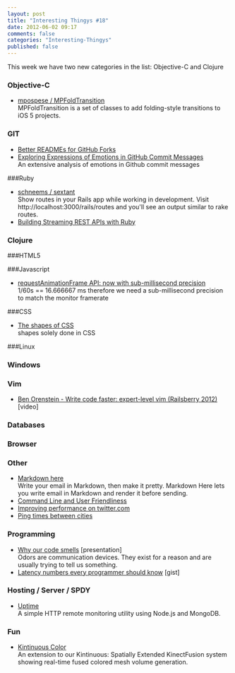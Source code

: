 ```yaml
---
layout: post
title: "Interesting Thingys #18"
date: 2012-06-02 09:17
comments: false
categories: "Interesting-Thingys"
published: false
---
```


This week we have two new categories in the list: Objective-C and Clojure
<!-- More -->

### Objective-C
- [mpospese / MPFoldTransition](https://github.com/mpospese/MPFoldTransition)  
  MPFoldTransition is a set of classes to add folding-style transitions to iOS 5 projects.

### GIT
- [Better READMEs for GitHub Forks](http://adammck.com/2012/05/16/better-readmes-for-github-forks.html)
- [Exploring Expressions of Emotions in GitHub Commit Messages](http://geeksta.net/geeklog/exploring-expressions-emotions-github-commit-messages/)  
  An extensive analysis of emotions in Github commit messages

###Ruby
- [schneems / sextant](https://github.com/schneems/sextant)  
  Show routes in your Rails app while working in development. Visit http://localhost:3000/rails/routes and you'll see an output similar to rake routes.
- [Building Streaming REST APIs with Ruby](http://intridea.com/blog/2012/5/24/building-streaming-rest-apis-with-ruby)  
  


### Clojure

###HTML5

###Javascript
- [requestAnimationFrame API: now with sub-millisecond precision](http://updates.html5rocks.com/2012/05/requestAnimationFrame-API-now-with-sub-millisecond-precision)  
  1/60s == 16.666667 ms therefore we need a sub-millisecond precision to match the monitor framerate

###CSS
- [The shapes of CSS](http://css-tricks.com/examples/ShapesOfCSS/)  
  shapes solely done in CSS

###Linux

### Windows

### Vim
- [Ben Orenstein - Write code faster: expert-level vim (Railsberry 2012)](http://www.youtube.com/watch?v=SkdrYWhh-8s&list=PL036AC827C6995617&index=15&feature=plpp_video) [video]

### Databases

### Browser

### Other
- [Markdown here](https://github.com/adam-p/markdown-here)  
  Write your email in Markdown, then make it pretty. Markdown Here lets you write email in Markdown and render it before sending.
- [Command Line and User Friendliness](http://www.terminally-incoherent.com/blog/2012/05/30/command-line-and-user-friendliness/)
- [Improving performance on twitter.com](http://engineering.twitter.com/2012/05/improving-performance-on-twittercom.html)
- [Ping times between cities](https://wondernetwork.com/pings/)

### Programming
- [Why our code smells](http://opensoul.org/blog/archives/2012/05/23/why-our-code-smells) [presentation]  
  Odors are communication devices. They exist for a reason and are usually trying to tell us something.
- [Latency numbers every programmer should know](https://gist.github.com/2841832) [gist]

### Hosting / Server / SPDY
- [Uptime](http://fzaninotto.github.com/uptime/)  
  A simple HTTP remote monitoring utility using Node.js and MongoDB.

### Fun
- [Kintinuous Color](http://www.youtube.com/watch?v=mqp3bWqxDsc)  
  An extension to our Kintinuous: Spatially Extended KinectFusion system showing real-time fused colored mesh volume generation.
